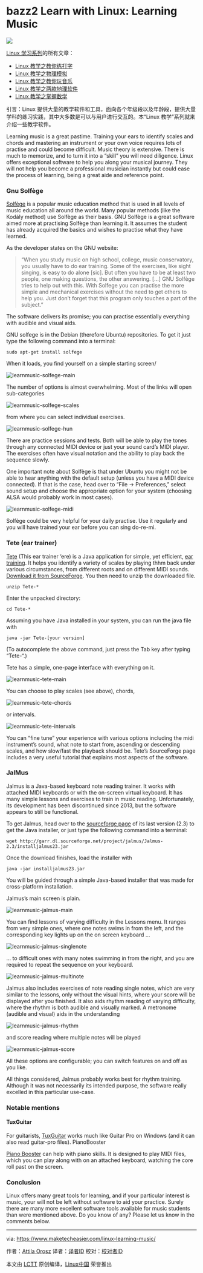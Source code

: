 bazz2
Learn with Linux: Learning Music
================================================================================
![](https://www.maketecheasier.com/assets/uploads/2015/07/learnmusic-featured.png)

[Linux 学习系列][1]的所有文章：

- [Linux 教学之教你练打字][2]
- [Linux 教学之物理模拟][3]
- [Linux 教学之教你玩音乐][4]
- [Linux 教学之两款地理软件][5]
- [Linux 教学之掌握数学][6]

引言：Linux 提供大量的教学软件和工具，面向各个年级段以及年龄段，提供大量学科的练习实践，其中大多数是可以与用户进行交互的。本“Linux 教学”系列就来介绍一些教学软件。

Learning music is a great pastime. Training your ears to identify scales and chords and mastering an instrument or your own voice requires lots of practise and could become difficult. Music theory is extensive. There is much to memorize, and to turn it into a “skill” you will need diligence. Linux offers exceptional software to help you along your musical journey. They will not help you become a professional musician instantly but could ease the process of learning, being a great aide and reference point.

### Gnu Solfège ###

[Solfège][7] is a popular music education method that is used in all levels of music education all around the world. Many popular methods (like the Kodály method) use Solfège as their basis. GNU Solfège is a great software aimed more at practising Solfège than learning it. It assumes the student has already acquired the basics and wishes to practise what they have learned.

As the developer states on the GNU website:

> “When you study music on high school, college, music conservatory, you usually have to do ear training. Some of the exercises, like sight singing, is easy to do alone [sic]. But often you have to be at least two people, one making questions, the other answering. […] GNU Solfège tries to help out with this. With Solfege you can practise the more simple and mechanical exercises without the need to get others to help you. Just don’t forget that this program only touches a part of the subject.”

The software delivers its promise; you can practise essentially everything with audible and visual aids.

GNU solfege is in the Debian (therefore Ubuntu) repositories. To get it just type the following command into a terminal:

    sudo apt-get install solfege

When it loads, you find yourself on a simple starting screen/

![learnmusic-solfege-main](https://www.maketecheasier.com/assets/uploads/2015/07/learnmusic-solfege-main.png)

The number of options is almost overwhelming. Most of the links will open sub-categories

![learnmusic-solfege-scales](https://www.maketecheasier.com/assets/uploads/2015/07/learnmusic-solfege-scales.png)

from where you can select individual exercises.

![learnmusic-solfege-hun](https://www.maketecheasier.com/assets/uploads/2015/07/learnmusic-solfege-hun.png)

There are practice sessions and tests. Both will be able to play the tones through any connected MIDI device or just your sound card’s MIDI player. The exercises often have visual notation and the ability to play back the sequence slowly.

One important note about Solfège is that under Ubuntu you might not be able to hear anything with the default setup (unless you have a MIDI device connected). If that is the case, head over to “File -> Preferences,” select sound setup and choose the appropriate option for your system (choosing ALSA would probably work in most cases).

![learnmusic-solfege-midi](https://www.maketecheasier.com/assets/uploads/2015/07/learnmusic-solfege-midi.png)

Solfège could be very helpful for your daily practise. Use it regularly and you will have trained your ear before you can sing do-re-mi.

### Tete (ear trainer) ###

[Tete][8] (This ear trainer ‘ere) is a Java application for simple, yet efficient, [ear training][9]. It helps you identify a variety of scales by playing thhm back under various circumstances, from different roots and on different MIDI sounds. [Download it from SourceForge][10]. You then need to unzip the downloaded file.

    unzip Tete-*

Enter the unpacked directory:

    cd Tete-*

Assuming you have Java installed in your system, you can run the java file with

    java -jar Tete-[your version]

(To autocomplete the above command, just press the Tab key after typing “Tete-“.)

Tete has a simple, one-page interface with everything on it.

![learnmusic-tete-main](https://www.maketecheasier.com/assets/uploads/2015/07/learnmusic-tete-main.png)

You can choose to play scales (see above), chords,

![learnmusic-tete-chords](https://www.maketecheasier.com/assets/uploads/2015/07/learnmusic-tete-chords.png)

or intervals.

![learnmusic-tete-intervals](https://www.maketecheasier.com/assets/uploads/2015/07/learnmusic-tete-intervals.png)

You can “fine tune” your experience with various options including the midi instrument’s sound, what note to start from, ascending or descending scales, and how slow/fast the playback should be. Tete’s SourceForge page includes a very useful tutorial that explains most aspects of the software.

### JalMus ###

Jalmus is a Java-based keyboard note reading trainer. It works with attached MIDI keyboards or with the on-screen virtual keyboard. It has many simple lessons and exercises to train in music reading. Unfortunately, its development has been discontinued since 2013, but the software appears to still be functional.

To get Jalmus, head over to the [sourceforge page][11] of its last version (2.3) to get the Java installer, or just type the following command into a terminal:

    wget http://garr.dl.sourceforge.net/project/jalmus/Jalmus-2.3/installjalmus23.jar

Once the download finishes, load the installer with

    java -jar installjalmus23.jar

You will be guided through a simple Java-based installer that was made for cross-platform installation.

Jalmus’s main screen is plain.

![learnmusic-jalmus-main](https://www.maketecheasier.com/assets/uploads/2015/07/learnmusic-jalmus-main.jpg)

You can find lessons of varying difficulty in the Lessons menu. It ranges from very simple ones, where one notes swims in from the left, and the corresponding key lights up on the on screen keyboard …

![learnmusic-jalmus-singlenote](https://www.maketecheasier.com/assets/uploads/2015/07/learnmusic-jalmus-singlenote.png)

… to difficult ones with many notes swimming in from the right, and you are required to repeat the sequence on your keyboard.

![learnmusic-jalmus-multinote](https://www.maketecheasier.com/assets/uploads/2015/07/learnmusic-jalmus-multinote.png)

Jalmus also includes exercises of note reading single notes, which are very similar to the lessons, only without the visual hints, where your score will be displayed after you finished. It also aids rhythm reading of varying difficulty, where the rhythm is both audible and visually marked. A metronome (audible and visual) aids in the understanding

![learnmusic-jalmus-rhythm](https://www.maketecheasier.com/assets/uploads/2015/07/learnmusic-jalmus-rhythm.png)

and score reading where multiple notes will be played

![learnmusic-jalmus-score](https://www.maketecheasier.com/assets/uploads/2015/07/learnmusic-jalmus-score.png)

All these options are configurable; you can switch features on and off as you like.

All things considered, Jalmus probably works best for rhythm training. Although it was not necessarily its intended purpose, the software really excelled in this particular use-case.

### Notable mentions ###

#### TuxGuitar ####

For guitarists, [TuxGuitar][12] works much like Guitar Pro on Windows (and it can also read guitar-pro files).
PianoBooster

[Piano Booster][13] can help with  piano skills. It is designed to play MIDI files, which you can play along with on an attached keyboard, watching the core roll past on the screen.

### Conclusion ###

Linux offers many great tools for learning, and if your particular interest is music, your will not be left without software to aid your practice. Surely there are many more excellent software tools available for music students than were mentioned above. Do you know of any? Please let us know in the comments below.

--------------------------------------------------------------------------------

via: https://www.maketecheasier.com/linux-learning-music/

作者：[Attila Orosz][a]
译者：[译者ID](https://github.com/译者ID)
校对：[校对者ID](https://github.com/校对者ID)

本文由 [LCTT](https://github.com/LCTT/TranslateProject) 原创编译，[Linux中国](https://linux.cn/) 荣誉推出

[a]:https://www.maketecheasier.com/author/attilaorosz/
[1]:https://www.maketecheasier.com/series/learn-with-linux/
[2]:https://www.maketecheasier.com/learn-to-type-in-linux/
[3]:https://www.maketecheasier.com/linux-physics-simulation/
[4]:https://www.maketecheasier.com/linux-learning-music/
[5]:https://www.maketecheasier.com/linux-geography-apps/
[6]:https://www.maketecheasier.com/learn-linux-maths/
[7]:https://en.wikipedia.org/wiki/Solf%C3%A8ge
[8]:http://tete.sourceforge.net/index.shtml
[9]:https://en.wikipedia.org/wiki/Ear_training
[10]:http://sourceforge.net/projects/tete/files/latest/download
[11]:http://sourceforge.net/projects/jalmus/files/Jalmus-2.3/
[12]:http://tuxguitar.herac.com.ar/
[13]:http://www.linuxlinks.com/article/20090517041840856/PianoBooster.html
